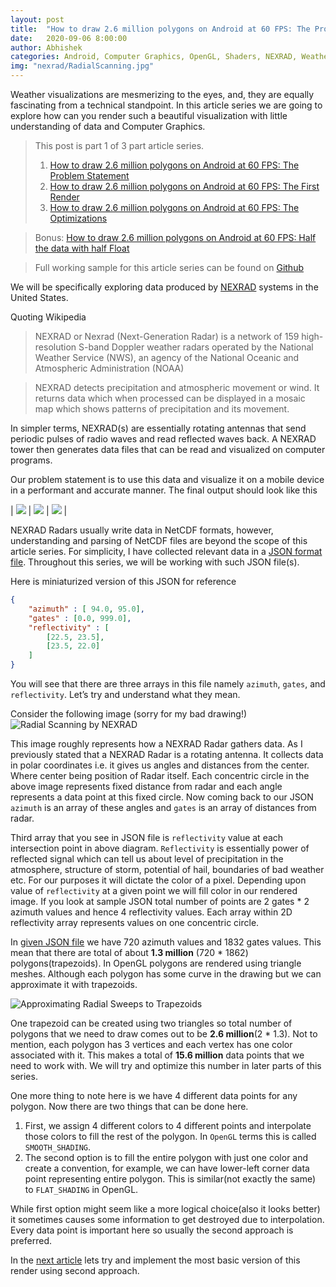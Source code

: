 ```yaml
---
layout: post
title:  "How to draw 2.6 million polygons on Android at 60 FPS: The Problem Statement"
date:   2020-09-06 8:00:00
author: Abhishek
categories: Android, Computer Graphics, OpenGL, Shaders, NEXRAD, Weather Visualization, Rendering, 3D
img: "nexrad/RadialScanning.jpg"
---
```


Weather visualizations are mesmerizing to the eyes, and, they are equally fascinating from a technical standpoint. In this article series we are going to explore how can you render such a beautiful visualization with little understanding of data and Computer Graphics.

> This post is part 1 of 3 part article series.
> 1. [How to draw 2.6 million polygons on Android at 60 FPS: The Problem Statement]({{site.url}}/draw-2.6-million-polygons-at-60fps-android)
> 2. [How to draw 2.6 million polygons on Android at 60 FPS: The First Render]({{site.url}}/draw-2.6-million-polygons-at-60fps-first-render)
> 3. [How to draw 2.6 million polygons on Android at 60 FPS: The Optimizations]({{site.url}}/draw-2.6-million-polygons-at-60fps-optimize)

> Bonus: [How to draw 2.6 million polygons on Android at 60 FPS: Half the data with half Float]({{site.url}}/draw-2.6-million-polygons-at-60fps-half-float)

> Full working sample for this article series can be found on [Github](https://github.com/abhishekBansal/nexrad-render/tree/master)

We will be specifically exploring data produced by [NEXRAD](https://en.wikipedia.org/wiki/NEXRAD) systems in the United States.

Quoting Wikipedia 
> NEXRAD or Nexrad (Next-Generation Radar) is a network of 159 high-resolution S-band Doppler weather radars operated by the National Weather Service (NWS), an agency of the National Oceanic and Atmospheric Administration (NOAA)

> NEXRAD detects precipitation and atmospheric movement or wind. It returns data which when processed can be displayed in a mosaic map which shows patterns of precipitation and its movement.

In simpler terms, NEXRAD(s) are essentially rotating antennas that send periodic pulses of radio waves and read reflected waves back. A NEXRAD tower then generates data files that can be read and visualized on computer programs.

Our problem statement is to use this data and visualize it on a mobile device in a performant and accurate manner.
The final output should look like this

| ![](/assets/images/nexrad/L2_rendering1.png) | ![](/assets/images/nexrad/L2_rendering2.png) | ![](/assets/images/nexrad/L2_rendering3.png) |


NEXRAD Radars usually write data in NetCDF formats, however, understanding and parsing of NetCDF files are beyond the scope of this article series. For simplicity, I have collected relevant data in a [JSON format file](https://github.com/abhishekBansal/nexrad-render/blob/master/app/src/main/res/raw/l2_data.json). Throughout this series, we will be working with such JSON file(s).

Here is miniaturized version of this JSON for reference
```json
{
    "azimuth" : [ 94.0, 95.0],
    "gates" : [0.0, 999.0],
    "reflectivity" : [
        [22.5, 23.5],
        [23.5, 22.0]
    ]
}
```

You will see that there are three arrays in this file namely `azimuth`, `gates`, and `reflectivity`. Let’s try and understand what they mean.

Consider the following image (sorry for my bad drawing!)
![Radial Scanning by NEXRAD](/assets/images/nexrad/RadialScanning.jpg)

This image roughly represents how a NEXRAD Radar gathers data. As I previously stated that a NEXRAD Radar is a rotating antenna. It collects data in polar coordinates i.e. it gives us angles and distances from the center. Where center being position of Radar itself. Each concentric circle in the above image represents fixed distance from radar and each angle represents a data point at this fixed circle. Now coming back to our JSON `azimuth` is an array of these angles and `gates` is an array of distances from radar.

Third array that you see in JSON file is `reflectivity` value at each intersection point in above diagram. `Reflectivity` is essentially power of reflected signal which can tell us about level of precipitation in the atmosphere, structure of storm, potential of hail, boundaries of bad weather etc. For our purposes it will dictate the color of a pixel. Depending upon value of `reflectivity` at a given point we will fill color in our rendered image. If you look at sample JSON total number of points are 2 gates * 2 azimuth values and hence 4 reflectivity values. Each array within 2D reflectivity array represents values on one concentric circle.

In [given JSON file]() we have 720 azimuth values and 1832 gates values. This mean that there are total of about **1.3 million** (720 * 1862) polygons(trapezoids). In OpenGL polygons are rendered using triangle meshes. Although each polygon has some curve in the drawing but we can approximate it with trapezoids.

![Approximating Radial Sweeps to Trapezoids](/assets/images/nexrad//ArcToTrapezoid.jpg)

One trapezoid can be created using two triangles so total number of polygons that we need to draw comes out to be **2.6 million**(2 * 1.3). Not to mention, each polygon has 3 vertices and each vertex has one color associated with it. This makes a total of **15.6 million** data points that we need to work with. We will try and optimize this number in later parts of this series.

One more thing to note here is we have 4 different data points for any polygon. Now there are two things that can be done here. 
1. First, we assign 4 different colors to 4 different points and interpolate those colors to fill the rest of the polygon. In `OpenGL` terms this is called `SMOOTH_SHADING`. 
2. The second option is to fill the entire polygon with just one color and create a convention, for example, we can have lower-left corner data point representing entire polygon. This is similar(not exactly the same) to `FLAT_SHADING` in OpenGL.

While first option might seem like a more logical choice(also it looks better) it sometimes causes some information to get destroyed due to interpolation. Every data point is important here so usually the second approach is preferred.

In the [next article]({{site.url}}/draw-2.6-million-polygons-at-60fps-first-render) lets try and implement the most basic version of this render using second approach.